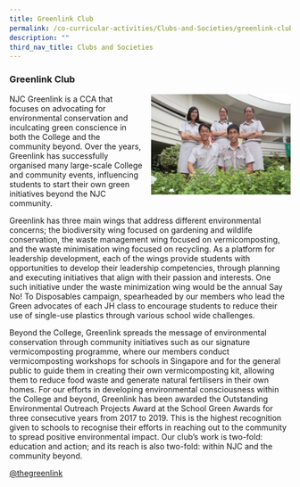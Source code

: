 ```yaml
---
title: Greenlink Club
permalink: /co-curricular-activities/Clubs-and-Societies/greenlink-club
description: ""
third_nav_title: Clubs and Societies
---
```

### Greenlink Club

<img src="/images/greenlink1.png" style="width:250px;height:180px;margin-left:15px;" align = "right"> NJC Greenlink is a CCA that focuses on advocating for environmental conservation and inculcating green conscience in both the College and the community beyond. Over the years, Greenlink has successfully organised many large-scale College and community events, influencing students to start their own green initiatives beyond the NJC community.

Greenlink has three main wings that address different environmental concerns; the biodiversity wing focused on gardening and wildlife conservation, the waste management wing focused on vermicomposting, and the waste minimisation wing focused on recycling. As a platform for leadership development, each of the wings provide students with opportunities to develop their leadership competencies, through planning and executing initiatives that align with their passion and interests. One such initiative under the waste minimization wing would be the annual Say No! To Disposables campaign, spearheaded by our members who lead the Green advocates of each JH class to encourage students to reduce their use of single-use plastics through various school wide challenges.

Beyond the College, Greenlink spreads the message of environmental conservation through community initiatives such as our signature vermicomposting programme, where our members conduct vermicomposting workshops for schools in Singapore and for the general public to guide them in creating their own vermicomposting kit, allowing them to reduce food waste and generate natural fertilisers in their own homes. For our efforts in developing environmental consciousness within the College and beyond, Greenlink has been awarded the Outstanding Environmental Outreach Projects Award at the School Green Awards for three consecutive years from 2017 to 2019. This is the highest recognition given to schools to recognise their efforts in reaching out to the community to spread positive environmental impact. Our club’s work is two-fold: education and action; and its reach is also two-fold: within NJC and the community beyond.

[@thegreenlink](https://instagram.com/thegreenlink?utm_medium=copy_link)